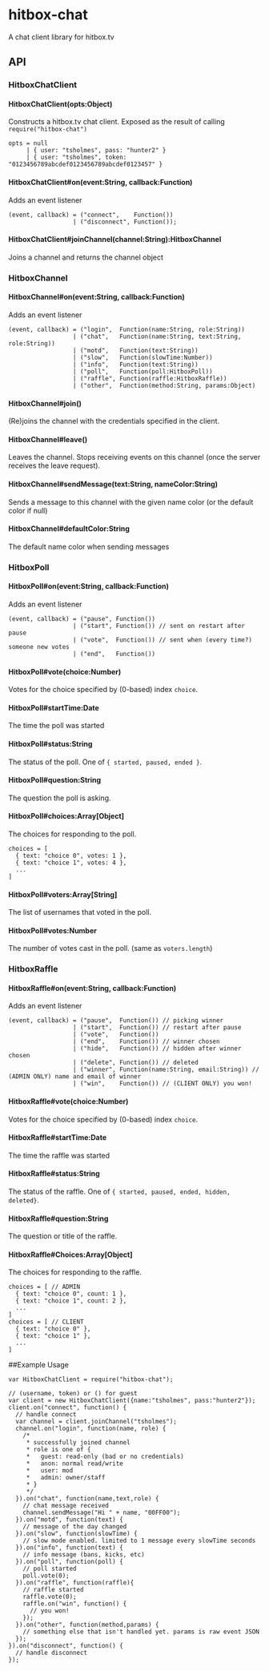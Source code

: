 # hitbox-chat

A chat client library for hitbox.tv

## API

### HitboxChatClient

#### HitboxChatClient(opts:Object)
Constructs a hitbox.tv chat client. Exposed as the result of calling `require("hitbox-chat")`
```
opts = null
     | { user: "tsholmes", pass: "hunter2" }
     | { user: "tsholmes", token: "0123456789abcdef0123456789abcdef0123457" }
```

#### HitboxChatClient#on(event:String, callback:Function)
Adds an event listener
```
(event, callback) = ("connect",    Function())
                  | ("disconnect", Function());
```

#### HitboxChatClient#joinChannel(channel:String):HitboxChannel
Joins a channel and returns the channel object

### HitboxChannel

#### HitboxChannel#on(event:String, callback:Function)
Adds an event listener
```
(event, callback) = ("login",  Function(name:String, role:String))
                  | ("chat",   Function(name:String, text:String, role:String))
                  | ("motd",   Function(text:String))
                  | ("slow",   Function(slowTime:Number))
                  | ("info",   Function(text:String))
                  | ("poll",   Function(poll:HitboxPoll))
                  | ("raffle", Function(raffle:HitboxRaffle))
                  | ("other",  Function(method:String, params:Object)
```

#### HitboxChannel#join()
(Re)joins the channel with the credentials specified in the client.

#### HitboxChannel#leave()
Leaves the channel. Stops receiving events on this channel (once the server receives the leave request).

#### HitboxChannel#sendMessage(text:String, nameColor:String)
Sends a message to this channel with the given name color (or the default color if null)

#### HitboxChannel#defaultColor:String
The default name color when sending messages

### HitboxPoll

#### HitboxPoll#on(event:String, callback:Function)
Adds an event listener
```
(event, callback) = ("pause", Function())
                  | ("start", Function()) // sent on restart after pause
                  | ("vote",  Function()) // sent when (every time?) someone new votes
                  | ("end",   Function())
```

#### HitboxPoll#vote(choice:Number)
Votes for the choice specified by (0-based) index `choice`.

#### HitboxPoll#startTime:Date
The time the poll was started

#### HitboxPoll#status:String
The status of the poll. One of `{ started, paused, ended }`.

#### HitboxPoll#question:String
The question the poll is asking.

#### HitboxPoll#choices:Array[Object]
The choices for responding to the poll.
```
choices = [
  { text: "choice 0", votes: 1 },
  { text: "choice 1", votes: 4 },
  ...
]
```

#### HitboxPoll#voters:Array[String]
The list of usernames that voted in the poll.

#### HitboxPoll#votes:Number
The number of votes cast in the poll. (same as `voters.length`)

### HitboxRaffle

#### HitboxRaffle#on(event:String, callback:Function)
Adds an event listener
```
(event, callback) = ("pause",  Function()) // picking winner
                  | ("start",  Function()) // restart after pause
                  | ("vote",   Function())
                  | ("end",    Function()) // winner chosen
                  | ("hide",   Function()) // hidden after winner chosen
                  | ("delete", Function()) // deleted
                  | ("winner", Function(name:String, email:String)) // (ADMIN ONLY) name and email of winner
                  | ("win",    Function()) // (CLIENT ONLY) you won!
```

#### HitboxRaffle#vote(choice:Number)
Votes for the choice specified by (0-based) index `choice`.

#### HitboxRaffle#startTime:Date
The time the raffle was started

#### HitboxRaffle#status:String
The status of the raffle. One of `{ started, paused, ended, hidden, deleted}`.

#### HitboxRaffle#question:String
The question or title of the raffle.

#### HitboxRaffle#Choices:Array[Object]
The choices for responding to the raffle.
```
choices = [ // ADMIN
  { text: "choice 0", count: 1 },
  { text: "choice 1", count: 2 },
  ...
]
choices = [ // CLIENT
  { text: "choice 0" },
  { text: "choice 1" },
  ...
]
```

##Example Usage

```
var HitboxChatClient = require("hitbox-chat");

// (username, token) or () for guest
var client = new HitboxChatClient({name:"tsholmes", pass:"hunter2"});
client.on("connect", function() {
  // handle connect
  var channel = client.joinChannel("tsholmes");
  channel.on("login", function(name, role) {
    /*
     * successfully joined channel
     * role is one of {
     *   guest: read-only (bad or no credentials)
     *   anon: normal read/write
     *   user: mod
     *   admin: owner/staff
     * }
     */
  }).on("chat", function(name,text,role) {
    // chat message received
    channel.sendMessage("Hi " + name, "00FF00");
  }).on("motd", function(text) {
    // message of the day changed
  }).on("slow", function(slowTime) {
    // slow mode enabled. limited to 1 message every slowTime seconds
  }).on("info", function(text) {
    // info message (bans, kicks, etc)
  }).on("poll", function(poll) {
    // poll started
    poll.vote(0);
  }).on("raffle", function(raffle){
    // raffle started
    raffle.vote(0);
    raffle.on("win", function() {
      // you won!
    });
  }).on("other", function(method,params) {
    // something else that isn't handled yet. params is raw event JSON
  });
}).on("disconnect", function() {
  // handle disconnect
});
```
